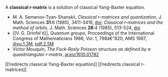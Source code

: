 A __classical r-matrix__ is a solution of classical Yang-Baxter equation. 

* M. A. Semenov-Tyan-Shanskii, _Classical r-matrices and quantization_, J. Math. Sciences __31__:6 (1985), 3411-3416, [doi](http://dx.doi.org/10.1007/BF02107242); _Classical r-matrices and the method of orbits_, J. Math. Sciences __28__:4 (1985), 513-524, [doi](http://dx.doi.org/10.1007/BF02104981)
* [[V. G. Drinfel'd]], _Quantum groups_, Proceedings of the International Congress of Mathematicians 1986, Vol. 1, 798â€“820, AMS 1987, [djvu:1.3M](http://www.mathunion.org/ICM/ICM1986.1/Main/icm1986.1.0798.0820.ocr.djvu), [pdf:2.5M](http://www.mathunion.org/ICM/ICM1986.1/Main/icm1986.1.0798.0820.ocr.pdf)
* Victor Mouquin, _The Fock-Rosly Poisson structure as defined by a quasitriangular r-matrix_, [arxiv/1610.01782](https://arxiv.org/abs/1610.01782)

[[!redirects classical Yang-Baxter equation]]
[[!redirects classical r-matrices]]